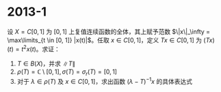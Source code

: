 # 2013-1

设 $X = C[0, 1]$ 为 $[0, 1]$ 上复值连续函数的全体，其上赋予范数 $\|x\|_\infty = \max\limits_{t \in [0, 1]} |x(t)|$。任取 $x \in C[0, 1]$，定义 $Tx \in C[0, 1]$ 为 $(Tx)(t) = t^2 x(t)$。求证：

1. $T \in B(X)$，并求 $\|T\|$
2. $\rho(T) = \mathbb{C} \setminus [0, 1], \sigma(T) = \sigma_r(T) = [0, 1]$
3. 对于 $\lambda \in \rho(T)$ 及 $x \in C[0, 1]$，求出函数 $(\lambda - T)^{-1} x$ 的具体表达式
